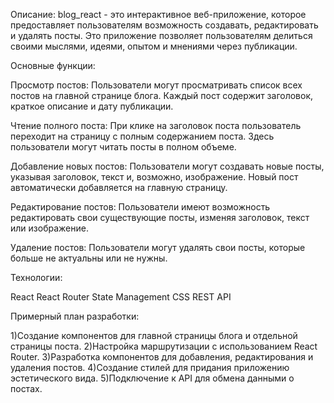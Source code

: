 Описание:
blog_react - это интерактивное веб-приложение, которое предоставляет пользователям возможность создавать, редактировать и удалять посты. Это приложение позволяет пользователям делиться своими мыслями, идеями, опытом и мнениями через публикации.

Основные функции:

Просмотр постов: Пользователи могут просматривать список всех постов на главной странице блога. Каждый пост содержит заголовок, краткое описание и дату публикации.

Чтение полного поста: При клике на заголовок поста пользователь переходит на страницу с полным содержанием поста. Здесь пользователи могут читать посты в полном объеме.

Добавление новых постов: Пользователи могут создавать новые посты, указывая заголовок, текст и, возможно, изображение. Новый пост автоматически добавляется на главную страницу.

Редактирование постов: Пользователи имеют возможность редактировать свои существующие посты, изменяя заголовок, текст или изображение.

Удаление постов: Пользователи могут удалять свои посты, которые больше не актуальны или не нужны.

Технологии:

React
React Router
State Management
CSS
REST API

Примерный план разработки:

1)Создание компонентов для главной страницы блога и отдельной страницы поста.
2)Настройка маршрутизации с использованием React Router.
3)Разработка компонентов для добавления, редактирования и удаления постов.
4)Создание стилей для придания приложению эстетического вида.
5)Подключение к API для обмена данными о постах.